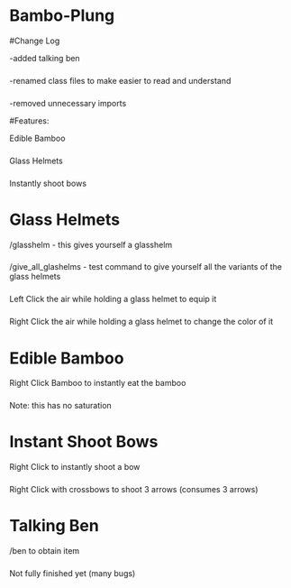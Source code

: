 # Bambo-Plung
#Change Log

-added talking ben
###
-renamed class files to make easier to read and understand
###
-removed unnecessary imports




#Features:

Edible Bamboo
###
Glass Helmets
###
Instantly shoot bows

# Glass Helmets

/glasshelm - this gives yourself a glasshelm 
###
/give_all_glashelms - test command to give yourself all the variants of the glass helmets
###
Left Click the air while holding a glass helmet to equip it
###
Right Click the air while holding a glass helmet to change the color of it
###
# Edible Bamboo

Right Click Bamboo to instantly eat the bamboo
###
Note: this has no saturation 
###

# Instant Shoot Bows
Right Click to instantly shoot a bow
###
Right Click with crossbows to shoot 3 arrows (consumes 3 arrows)
# Talking Ben
/ben to obtain item
###
Not fully finished yet (many bugs)
###
